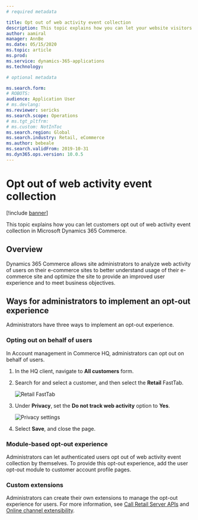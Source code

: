 ```yaml
---
# required metadata

title: Opt out of web activity event collection
description: This topic explains how you can let your website visitors opt out of web activity event collection in Microsoft Dynamics 365 Commerce. 
author: aamiral
manager: AnnBe
ms.date: 05/15/2020
ms.topic: article
ms.prod: 
ms.service: dynamics-365-applications
ms.technology: 

# optional metadata

ms.search.form: 
# ROBOTS: 
audience: Application User
# ms.devlang: 
ms.reviewer: sericks
ms.search.scope: Operations
# ms.tgt_pltfrm: 
# ms.custom: NotInToc
ms.search.region: Global
ms.search.industry: Retail, eCommerce
ms.author: bebeale
ms.search.validFrom: 2019-10-31
ms.dyn365.ops.version: 10.0.5
---
```


# Opt out of web activity event collection
[!include [banner](includes/banner.md)]

This topic explains how you can let customers opt out of web activity event collection in Microsoft Dynamics 365 Commerce.

## Overview

Dynamics 365 Commerce allows site administrators to analyze web activity of users on their e-commerce sites to better understand usage of their e-commerce site and optimize the site to provide an improved user experience and to meet business objectives.


## Ways for administrators to implement an opt-out experience

Administrators have three ways to implement an opt-out experience.

### Opting out on behalf of users

In Account management in Commerce HQ, administrators can opt out on behalf of users.

1. In the HQ client, navigate to **All customers** form.
1. Search for and select a customer, and then select the **Retail** FastTab.

    ![Retail FastTab](.../../../commerce/media/Disablepersonalizationpart1.png)

1. Under **Privacy**, set the **Do not track web activity** option to **Yes**.

    ![Privacy settings](.../../../commerce/media/Disablepersonalizationpart2.png)

1. Select **Save**, and close the page.

### Module-based opt-out experience

Administrators can let authenticated users opt out of web activity event collection by themselves. To provide this opt-out experience, add the user opt-out module to customer account profile pages.

### Custom extensions

Administrators can create their own extensions to manage the opt-out experience for users. For more information, see [Call Retail Server APIs](e-commerce-extensibility/call-retail-server-apis.md) and [Online channel extensibility](e-commerce-extensibility/overview.md).

